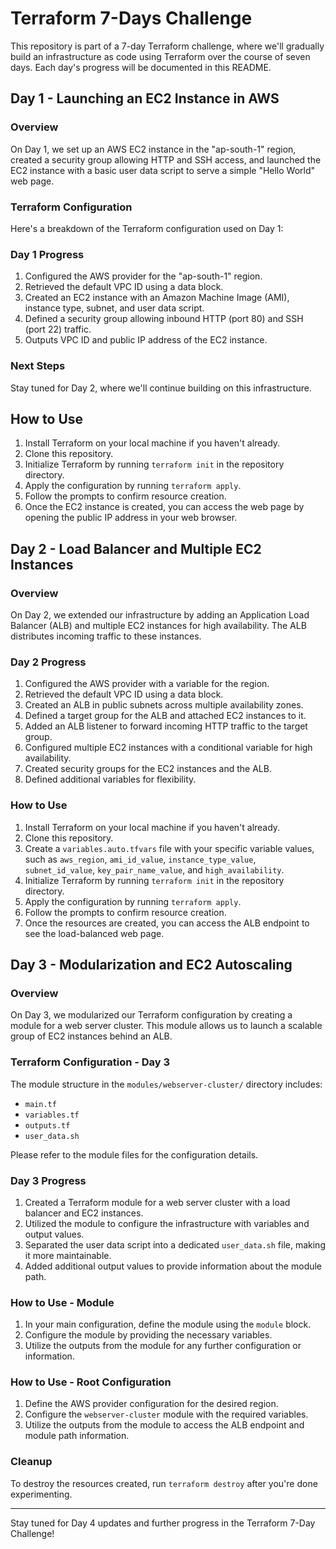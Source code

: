 # Terraform 7-Days Challenge

This repository is part of a 7-day Terraform challenge, where we'll gradually build an infrastructure as code using Terraform over the course of seven days. Each day's progress will be documented in this README.

## Day 1 - Launching an EC2 Instance in AWS

### Overview

On Day 1, we set up an AWS EC2 instance in the "ap-south-1" region, created a security group allowing HTTP and SSH access, and launched the EC2 instance with a basic user data script to serve a simple "Hello World" web page.

### Terraform Configuration

Here's a breakdown of the Terraform configuration used on Day 1:

### Day 1 Progress

1. Configured the AWS provider for the "ap-south-1" region.
2. Retrieved the default VPC ID using a data block.
3. Created an EC2 instance with an Amazon Machine Image (AMI), instance type, subnet, and user data script.
4. Defined a security group allowing inbound HTTP (port 80) and SSH (port 22) traffic.
5. Outputs VPC ID and public IP address of the EC2 instance.

### Next Steps

Stay tuned for Day 2, where we'll continue building on this infrastructure.

## How to Use

1. Install Terraform on your local machine if you haven't already.
2. Clone this repository.
3. Initialize Terraform by running `terraform init` in the repository directory.
4. Apply the configuration by running `terraform apply`.
5. Follow the prompts to confirm resource creation.
6. Once the EC2 instance is created, you can access the web page by opening the public IP address in your web browser.

## Day 2 - Load Balancer and Multiple EC2 Instances

### Overview

On Day 2, we extended our infrastructure by adding an Application Load Balancer (ALB) and multiple EC2 instances for high availability. The ALB distributes incoming traffic to these instances.

### Day 2 Progress

1. Configured the AWS provider with a variable for the region.
2. Retrieved the default VPC ID using a data block.
3. Created an ALB in public subnets across multiple availability zones.
4. Defined a target group for the ALB and attached EC2 instances to it.
5. Added an ALB listener to forward incoming HTTP traffic to the target group.
6. Configured multiple EC2 instances with a conditional variable for high availability.
7. Created security groups for the EC2 instances and the ALB.
8. Defined additional variables for flexibility.

### How to Use

1. Install Terraform on your local machine if you haven't already.
2. Clone this repository.
3. Create a `variables.auto.tfvars` file with your specific variable values, such as `aws_region`, `ami_id_value`, `instance_type_value`, `subnet_id_value`, `key_pair_name_value`, and `high_availability`.
4. Initialize Terraform by running `terraform init` in the repository directory.
5. Apply the configuration by running `terraform apply`.
6. Follow the prompts to confirm resource creation.
7. Once the resources are created, you can access the ALB endpoint to see the load-balanced web page.

## Day 3 - Modularization and EC2 Autoscaling

### Overview

On Day 3, we modularized our Terraform configuration by creating a module for a web server cluster. This module allows us to launch a scalable group of EC2 instances behind an ALB.

### Terraform Configuration - Day 3

The module structure in the `modules/webserver-cluster/` directory includes:

- `main.tf`
- `variables.tf`
- `outputs.tf`
- `user_data.sh`

Please refer to the module files for the configuration details.

### Day 3 Progress

1. Created a Terraform module for a web server cluster with a load balancer and EC2 instances.
2. Utilized the module to configure the infrastructure with variables and output values.
3. Separated the user data script into a dedicated `user_data.sh` file, making it more maintainable.
4. Added additional output values to provide information about the module path.

### How to Use - Module

1. In your main configuration, define the module using the `module` block.
2. Configure the module by providing the necessary variables.
3. Utilize the outputs from the module for any further configuration or information.


### How to Use - Root Configuration

1. Define the AWS provider configuration for the desired region.
2. Configure the `webserver-cluster` module with the required variables.
3. Utilize the outputs from the module to access the ALB endpoint and module path information.
### Cleanup

To destroy the resources created, run `terraform destroy` after you're done experimenting.

---

Stay tuned for Day 4 updates and further progress in the Terraform 7-Day Challenge!
